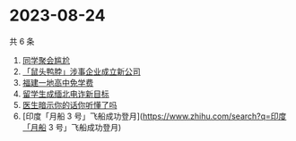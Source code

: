 # 2023-08-24

共 6 条

<!-- BEGIN -->
<!-- 最后更新时间 Thu Aug 24 2023 05:10:00 GMT+0800 (China Standard Time) -->

1. [同学聚会尴尬](https://www.zhihu.com/search?q=同学聚会尴尬)
1. [「鼠头鸭脖」涉事企业成立新公司](https://www.zhihu.com/search?q=「鼠头鸭脖」涉事企业成立新公司)
1. [福建一地高中免学费](https://www.zhihu.com/search?q=福建一地高中免学费)
1. [留学生成缅北电诈新目标](https://www.zhihu.com/search?q=留学生成缅北电诈新目标)
1. [医生暗示你的话你听懂了吗](https://www.zhihu.com/search?q=医生暗示你的话你听懂了吗)
1. [印度「月船 3 号」飞船成功登月](https://www.zhihu.com/search?q=印度「月船 3
   号」飞船成功登月)

<!-- END -->
